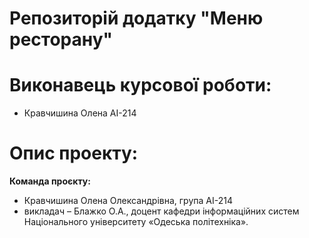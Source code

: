 # Репозиторій додатку "Меню ресторану"
# Виконавець курсової роботи:
+ Кравчишина Олена АІ-214

# Опис проекту:

 **Команда проєкту:**
 + Кравчишина Олена Олександрівна, група АІ-214
+ викладач – Блажко О.А., доцент кафедри інформаційних систем Національного
університету «Одеська політехніка».

